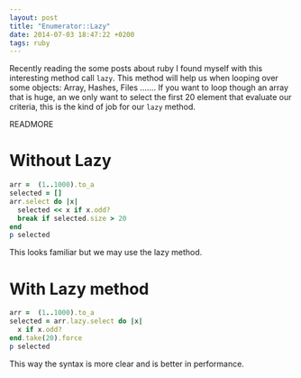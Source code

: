 ```yaml
---
layout: post
title: "Enumerator::Lazy"
date: 2014-07-03 18:47:22 +0200
tags: ruby
---
```


Recently reading the some posts about ruby I found myself with this interesting method call `lazy`.
This method will help us when looping over some objects: Array, Hashes, Files ....... If you want to loop though an array that is huge, an we only want to select the first 20 element that evaluate our criteria, this is the kind of job for our `lazy` method.

READMORE

# Without Lazy

``` ruby
arr =  (1..1000).to_a
selected = []
arr.select do |x|
  selected << x if x.odd?
  break if selected.size > 20
end
p selected
```

This looks familiar but we may use the lazy method.

# With Lazy method
```ruby
arr =  (1..1000).to_a
selected = arr.lazy.select do |x|
  x if x.odd?
end.take(20).force
p selected
```

This way the syntax is more clear and is better in performance.
